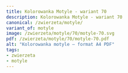 ```yaml
---
title: Kolorowanka Motyle - wariant 70
description: Kolorowanka Motyle - wariant 70
canonical: /zwierzeta/motyle/
variant_of: motyle
image: /zwierzeta/motyle/70/motyle-70.svg
pdf: /zwierzeta/motyle/70/motyle-70.pdf
alt: "Kolorowanka motyle – format A4 PDF"
tags:
- zwierzeta
- motyle
---
```

